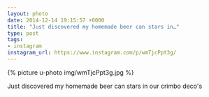 ```yaml
---
layout: photo
date: 2014-12-14 19:15:57 +0000
title: "Just discovered my homemade beer can stars in…"
type: post
tags:
- instagram
instagram_url: https://www.instagram.com/p/wmTjcPpt3g/
---
```


{% picture u-photo img/wmTjcPpt3g.jpg %}

Just discovered my homemade beer can stars in our crimbo deco's
